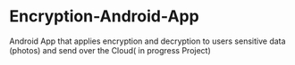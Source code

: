 # Encryption-Android-App
 Android App that applies encryption and decryption to users sensitive data (photos) and send over the Cloud( in progress Project)
